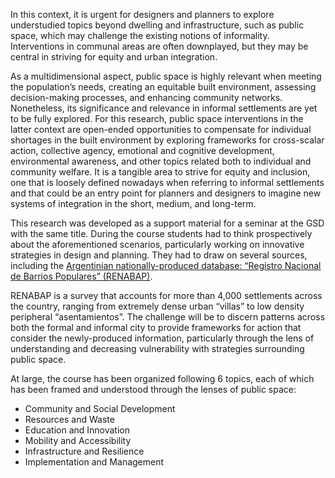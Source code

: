 In this context, it is urgent for designers and planners to explore understudied topics beyond dwelling and infrastructure, such as public space, which may challenge the existing notions of informality. Interventions in communal areas are often downplayed, but they may be central in striving for equity and urban integration. 

As a multidimensional aspect, public space is highly relevant when meeting the population’s needs, creating an equitable built environment, assessing decision-making processes, and enhancing community networks. Nonetheless, its significance and relevance in informal settlements are yet to be fully explored. For this research, public space interventions in the latter context are open-ended opportunities to compensate for individual shortages in the built environment by exploring frameworks for cross-scalar action, collective agency, emotional and cognitive development, environmental awareness, and other topics related both to individual and community welfare. It is a tangible area to strive for equity and inclusion, one that is loosely defined nowadays when referring to informal settlements and that could be an entry point for planners and designers to imagine new systems of integration in the short, medium, and long-term.

This research was developed as a support material for a seminar at the GSD with the same title. During the course students had to think prospectively about the aforementioned scenarios, particularly working on innovative strategies in design and planning. They had to draw on several sources, including the [Argentinian nationally-produced database: “Registro Nacional de Barrios Populares” (RENABAP)](http://relevamiento.techo.org.ar/). 

RENABAP is a survey that accounts for more than 4,000 settlements across the country, ranging from extremely dense urban “villas” to low density peripheral “asentamientos”. The challenge will be to discern patterns across both the formal and informal city to provide frameworks for action that consider the newly-produced information, particularly through the lens of understanding and decreasing vulnerability with strategies surrounding public space.

At large, the course has been organized following 6 topics, each of which has been framed and understood through the lenses of public space:

* Community and Social Development
* Resources and Waste
* Education and Innovation
* Mobility and Accessibility
* Infrastructure and Resilience
* Implementation and Management